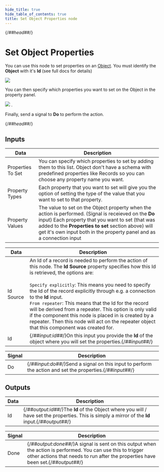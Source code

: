 ```yaml
---
hide_title: true
hide_table_of_contents: true
title: Set Object Properties node
---
```


{/*##head##*/}

# Set Object Properties

You can use this node to set properties on an [Object](/nodes/data/object/object-node). You must identify the **Object** with it's **Id** (see full docs for details)

<div className="ndl-image-with-background l">

![](/nodes/data/object/set-object-properties/set-object-properties.png)

</div>

You can then specify which properties you want to set on the Object in the property panel.

<div className="ndl-image-with-background">

![](/nodes/data/object/set-object-properties/prop-panel.png)
.
</div>

Finally, send a signal to **Do** to perform the action.

{/*##head##*/}

## Inputs

<!-- @include "../_properties.md" // Removed because docasaurus isn't configured for importing markdown files! -->

| Data | Description |
| --- | --- |
| <span className="ndl-data">Properties To Set</span> | You can specify which properties to set by adding them to this list. Object don't have a schema with predefined properties like Records so you can choose any property name you want. |
| <span className="ndl-data">Property Types</span> | Each property that you want to set will give you the option of setting the type of the value that you want to set to that property. |
| <span className="ndl-data">Property Values</span> | The value to set on the Object property when the action is performed. (Signal is receieved on the **Do** input) Each property that you want to set (that was added to the **Properties to set** section above) will get it's own input both in the property panel and as a connection input |

| Data                                        | Description                                                                          |
| ------------------------------------------- | ------------------------------------------------------------------------------------------------------------------------------------------------------------------------------------------------------------------------------------------------------------------------------------------------------------------------------------------------------------------------------------------------------------------------------------------------------------------------------------------------------------------------------------------------------------------------ |
| <span className="ndl-data">Id Source</span> | An Id of a record is needed to perform the action of this node. The **Id Source** property specifies how this Id is retrieved, the options are:<br/><br/>`Specify explicitly`: This means you need to specify the Id of the record explicitly through e.g. a connection to the **Id** input.<br/>`From repeater`: This means that the Id for the record will be derived from a repeater. This option is only valid if the component this node is placed in is created by a repeater. Then this node will act on the repeater object that this component was created for. |
| <span className="ndl-data">Id</span>        | {/*##input:id##*/}On this input you provide the **Id** of the object where you will set the properties.{/*##input##*/}                                                                                                                                                                                                                                                                                                                                                                                                                                                           |

| Signal                                 | Description                                                                                        |
| -------------------------------------- | -------------------------------------------------------------------------------------------------- |
| <span className="ndl-signal">Do</span> | {/*##input:do##*/}Send a signal on this input to perform the action and set the properties.{/*##input##*/} |

## Outputs

| Data                                 | Description                                                                                                                                |
| ------------------------------------ | ------------------------------------------------------------------------------------------------------------------------------------------ |
| <span className="ndl-data">Id</span> | {/*##output:id##*/}The **Id** of the Object where you will / have set the properties. This is simply a mirror of the **Id** input.{/*##output##*/} |

| Signal                                   | Description                                                                                                                                                                                |
| ---------------------------------------- | ------------------------------------------------------------------------------------------------------------------------------------------------------------------------------------------ |
| <span className="ndl-signal">Done</span> | {/*##output:done##*/}A signal is sent on this output when the action is performed. You can use this to trigger other actions that needs to run after the properties have been set.{/*##output##*/} |
